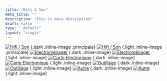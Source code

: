 ```yaml
---
title: "Hifi & Son"
meta_title: ""
description: "this is meta description"
draft: false
type: "_default"
layout: "single"
---
```


[![Hifi / Son](../../picto/picto_hifi_son_darkmode.png)](../hifi_son)
{.dark .inline-image .principale}
[![Hifi / Son](../../picto/picto_hifi_son.png)](../hifi_son)
{.light .inline-image .principale}
[![Electroménager](../../picto/picto_hifi_son_darkmode.png)](../electromenager)
{.dark .inline-image}
[![Electroménager](../../picto/picto_electromenager.png)](../electromenager)
{.light .inline-image}
[![Carte Electronique](../../picto/picto_hifi_son_darkmode.png)](../carte_electronique)
{.dark .inline-image}
[![Carte Electronique](../../picto/picto_carte_electronique.png)](../carte_electronique)
{.light .inline-image}
[![Outillage](../../picto/picto_hifi_son_darkmode.png)](../outillage)
{.dark .inline-image}
[![Outillage](../../picto/picto_outillage.png)](../outillage)
{.light .inline-image}
[![Autre](../../picto/picto_hifi_son_darkmode.png)](../autre)
{.dark .inline-image}
[![Autre](../../picto/picto_autre.png)](../autre)
{.light .inline-image}